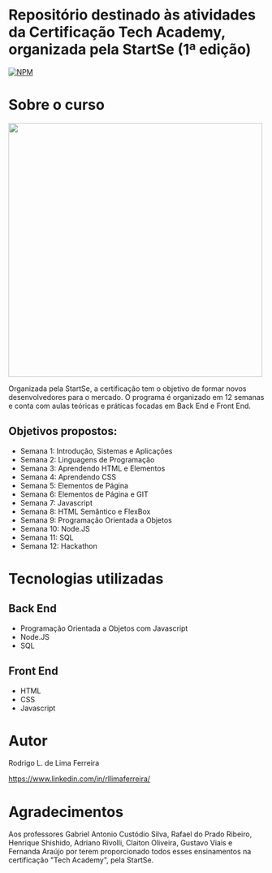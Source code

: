 # Repositório destinado às atividades da Certificação Tech Academy, organizada pela StartSe (1ª edição)
[![NPM](https://img.shields.io/badge/license-GPL-blue)](https://github.com/rllimaferreira/startse_tech_academy/blob/main/LICENSE) 

# Sobre o curso

<img src="https://images.squarespace-cdn.com/content/v1/5cdc4e5b9d41495d02c7186d/1595951742877-QJL4C8HZHJWK8BZZCWF8/startse-logo-tagline.gif" width="500" style="max-width: 100%;">

Organizada pela StartSe, a certificação tem o objetivo de formar novos desenvolvedores para o mercado. O programa é organizado em 12 semanas e conta com aulas teóricas e práticas focadas em Back End e Front End.

## Objetivos propostos:
- Semana 1: Introdução, Sistemas e Aplicações 
- Semana 2: Linguagens de Programação
- Semana 3: Aprendendo HTML e Elementos
- Semana 4: Aprendendo CSS
- Semana 5: Elementos de Página
- Semana 6: Elementos de Página e GIT
- Semana 7: Javascript
- Semana 8: HTML Semântico e FlexBox
- Semana 9: Programação Orientada a Objetos
- Semana 10: Node.JS
- Semana 11: SQL
- Semana 12: Hackathon


# Tecnologias utilizadas

## Back End
- Programação Orientada a Objetos com Javascript
- Node.JS
- SQL

## Front End
- HTML
- CSS
- Javascript

# Autor

Rodrigo L. de Lima Ferreira

https://www.linkedin.com/in/rllimaferreira/

# Agradecimentos

Aos professores Gabriel Antonio Custódio Silva, Rafael do Prado Ribeiro, Henrique Shishido, Adriano Rivolli, Claiton Oliveira, Gustavo Viais e Fernanda Araújo por terem proporcionado todos esses ensinamentos na certificação "Tech Academy", pela StartSe.
